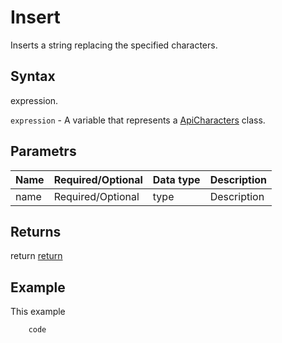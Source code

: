 # Insert

Inserts a string replacing the specified characters.

## Syntax

expression.

`expression` - A variable that represents a [ApiCharacters](../ApiCharacters.md) class.

## Parametrs

| **Name** | **Required/Optional** | **Data type** | **Description** |
| ------------- | ------------- | ------------- | ------------- |
| name | Required/Optional | type | Description |

## Returns

return
[return](todo_link)

## Example

This example

```javascript
	code
```